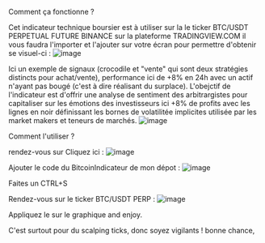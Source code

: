 Comment ça fonctionne ?

Cet indicateur technique boursier est à utiliser sur la le ticker  BTC/USDT PERPETUAL FUTURE BINANCE sur la plateforme TRADINGVIEW.COM il vous faudra l'importer et l'ajouter sur votre écran pour permettre d'obtenir se visuel-ci : 
![image](https://github.com/CyberDev5/Gagner-de-l-argent-en-bourse-BITCOIN/assets/44006755/16cb4c3e-7c55-4812-b823-13c103055886)


Ici un exemple de signaux (crocodile et "vente" qui sont deux stratégies distincts pour achat/vente), performance ici de +8% en 24h avec un actif n'ayant pas bougé (c'est à dire réalisant du surplace).
L'obejctif de l'indicateur est d'offrir une analyse de sentiment des arbitrargistes pour capitaliser sur les émotions des investisseurs
ici +8% de profits avec les lignes en noir définissant les bornes de volatilitée implicites utilisée par les market makers et teneurs de marchés.
![image](https://github.com/CyberDev5/Gagner-de-l-argent-en-bourse-BITCOIN/assets/44006755/3e0a9144-558e-417e-9fb4-b88817a1dbf4)

Comment l'utiliser ? 

rendez-vous sur
Cliquez ici : 
![image](https://github.com/CyberDev5/Gagner-de-l-argent-en-bourse-BITCOIN/assets/44006755/a95a1491-412e-43ef-88cb-93053d51ddc5)

Ajouter le code du BitcoinIndicateur de mon dépot : 
![image](https://github.com/CyberDev5/Gagner-de-l-argent-en-bourse-BITCOIN/assets/44006755/057de70a-39ee-424d-b093-3f2af093272d)

Faites un CTRL+S

Rendez-vous sur le ticker BTC/USDT PERP : 
![image](https://github.com/CyberDev5/Gagner-de-l-argent-en-bourse-BITCOIN/assets/44006755/5afdfc70-f78c-4716-b806-598d59eed29a)

Appliquez le sur le graphique and enjoy.

C'est surtout pour du scalping ticks, donc soyez vigilants !
bonne chance, 

